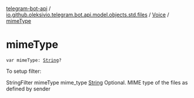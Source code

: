 [telegram-bot-api](../../index.md) / [io.github.oleksivio.telegram.bot.api.model.objects.std.files](../index.md) / [Voice](index.md) / [mimeType](./mime-type.md)

# mimeType

`var mimeType: `[`String`](https://kotlinlang.org/api/latest/jvm/stdlib/kotlin/-string/index.html)`?`

To setup filter:

StringFilter mimeType mime_type [String](https://kotlinlang.org/api/latest/jvm/stdlib/kotlin/-string/index.html) Optional. MIME type of the files as defined by sender

